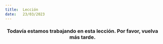 ```yaml
---
title:  Lección
date:   23/03/2023
---
```


### <center>Todavía estamos trabajando en esta lección. Por favor, vuelva más tarde.</center>